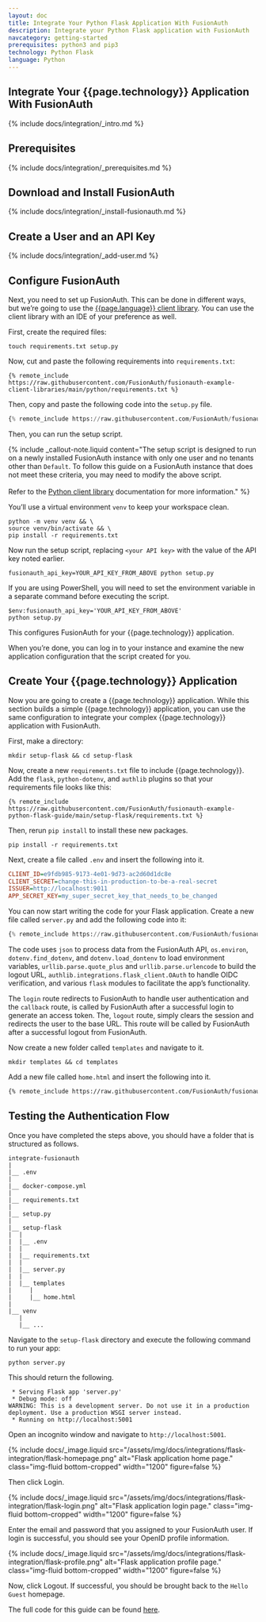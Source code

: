```yaml
---
layout: doc
title: Integrate Your Python Flask Application With FusionAuth
description: Integrate your Python Flask application with FusionAuth
navcategory: getting-started
prerequisites: python3 and pip3
technology: Python Flask
language: Python
---
```


## Integrate Your {{page.technology}} Application With FusionAuth

{% include docs/integration/_intro.md %}

## Prerequisites

{% include docs/integration/_prerequisites.md %}

## Download and Install FusionAuth

{% include docs/integration/_install-fusionauth.md %}

## Create a User and an API Key

{% include docs/integration/_add-user.md %}

## Configure FusionAuth

Next, you need to set up FusionAuth. This can be done in different ways, but we’re going to use the [{{page.language}} client library](/docs/v1/tech/client-libraries/python). You can use the client library with an IDE of your preference as well.

First, create the required files:

```shell
touch requirements.txt setup.py
```

Now, cut and paste the following requirements into `requirements.txt`:

```text
{% remote_include https://raw.githubusercontent.com/FusionAuth/fusionauth-example-client-libraries/main/python/requirements.txt %}
```

Then, copy and paste the following code into the `setup.py` file.

```python
{% remote_include https://raw.githubusercontent.com/FusionAuth/fusionauth-example-client-libraries/main/python/setup-flask.py %}
```

Then, you can run the setup script.

{% include _callout-note.liquid content="The setup script is designed to run on a newly installed FusionAuth instance with only one user and no tenants other than `Default`. To follow this guide on a FusionAuth instance that does not meet these criteria, you may need to modify the above script. <br><br> Refer to the [Python client library](/docs/v1/tech/client-libraries/python) documentation for more information." %}


You’ll use a virtual environment `venv` to keep your workspace clean.

```shell
python -m venv venv && \
source venv/bin/activate && \
pip install -r requirements.txt
```

Now run the setup script, replacing `<your API key>` with the value of the API key noted earlier.

```shell
fusionauth_api_key=YOUR_API_KEY_FROM_ABOVE python setup.py
```

If you are using PowerShell, you will need to set the environment variable in a separate command before executing the script.

```shell
$env:fusionauth_api_key='YOUR_API_KEY_FROM_ABOVE'
python setup.py
```

This configures FusionAuth for your {{page.technology}} application.

When you’re done, you can log in to your instance and examine the new application configuration that the script created for you.

## Create Your {{page.technology}} Application

Now you are going to create a {{page.technology}} application. While this section builds a simple {{page.technology}} application, you can use the same configuration to integrate your complex {{page.technology}} application with FusionAuth.

First, make a directory:

```shell
mkdir setup-flask && cd setup-flask
```

Now, create a new `requirements.txt` file to include {{page.technology}}. Add the `flask`, `python-dotenv`, and `authlib` plugins so that your requirements file looks like this:

```text
{% remote_include https://raw.githubusercontent.com/FusionAuth/fusionauth-example-python-flask-guide/main/setup-flask/requirements.txt %}
```

Then, rerun `pip install` to install these new packages.

```shell
pip install -r requirements.txt
```

Next, create a file called `.env` and insert the following into it.

```ini
CLIENT_ID=e9fdb985-9173-4e01-9d73-ac2d60d1dc8e
CLIENT_SECRET=change-this-in-production-to-be-a-real-secret
ISSUER=http://localhost:9011
APP_SECRET_KEY=my_super_secret_key_that_needs_to_be_changed
```

You can now start writing the code for your Flask application. Create a new file called `server.py` and add the following code into it:

```python
{% remote_include https://raw.githubusercontent.com/FusionAuth/fusionauth-example-python-flask-guide/main/setup-flask/server.py %}
```

The code uses `json` to process data from the FusionAuth API, `os.environ`, `dotenv.find_dotenv`, and `dotenv.load_dontenv` to load environment variables, `urllib.parse.quote_plus` and `urllib.parse.urlencode` to build the logout URL, `authlib.integrations.flask_client.OAuth` to handle OIDC verification, and various `flask` modules to facilitate the app’s functionality.

The `login` route redirects to FusionAuth to handle user authentication and the `callback` route, is called by FusionAuth after a successful login to generate an access token.
The, `logout` route, simply clears the session and redirects the user to the base URL. This route will be called by FusionAuth after a successful logout from FusionAuth.

Now create a new folder called `templates` and navigate to it.

```shell
mkdir templates && cd templates
```

Add a new file called `home.html` and insert the following into it.


```html
{% remote_include https://raw.githubusercontent.com/FusionAuth/fusionauth-example-python-flask-guide/main/setup-flask/templates/home.html %}
```


## Testing the Authentication Flow

Once you have completed the steps above, you should have a folder that is structured as follows.

```
integrate-fusionauth
|
|__ .env
|
|__ docker-compose.yml
|
|__ requirements.txt
|
|__ setup.py
|
|__ setup-flask
|  |
|  |__ .env
|  |
|  |__ requirements.txt
|  |
|  |__ server.py
|  |
|  |__ templates
|     |
|     |__ home.html
|
|__ venv
   |
   |__ ...
```

Navigate to the `setup-flask` directory and execute the following command to run your app:

```shell
python server.py
```

This should return the following.

```
 * Serving Flask app 'server.py'
 * Debug mode: off
WARNING: This is a development server. Do not use it in a production deployment. Use a production WSGI server instead.
 * Running on http://localhost:5001
```

Open an incognito window and navigate to `http://localhost:5001`.

{% include docs/_image.liquid src="/assets/img/docs/integrations/flask-integration/flask-homepage.png" alt="Flask application home page." class="img-fluid bottom-cropped" width="1200" figure=false %}


Then click <span class="uielement">Login</span>.

{% include docs/_image.liquid src="/assets/img/docs/integrations/flask-integration/flask-login.png" alt="Flask application login page." class="img-fluid bottom-cropped" width="1200" figure=false %}

Enter the <span class="field">email</span> and <span class="field">password</span> that you assigned to your FusionAuth user. If login is successful, you should see your OpenID profile information.

{% include docs/_image.liquid src="/assets/img/docs/integrations/flask-integration/flask-profile.png" alt="Flask application profile page." class="img-fluid bottom-cropped" width="1200" figure=false %}

Now, click <span class="uielement">Logout</span>. If successful, you should be brought back to the `Hello Guest` homepage.

The full code for this guide can be found [here](https://github.com/FusionAuth/fusionauth-example-python-flask-guide).
